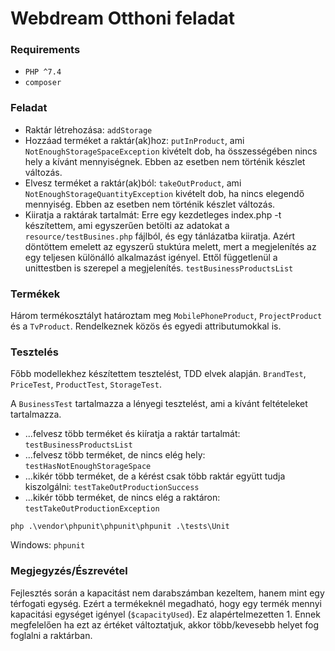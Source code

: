 # Webdream Otthoni feladat

### Requirements
* `PHP ^7.4`
* `composer`

### Feladat

* Raktár létrehozása: `addStorage`
* Hozzáad terméket a raktár(ak)hoz: `putInProduct`, ami `NotEnoughStorageSpaceException` kivételt dob, ha összességében
  nincs hely a kívánt mennyiségnek. Ebben az esetben nem történik készlet változás.
* Elvesz terméket a raktár(ak)ból: `takeOutProduct`, ami `NotEnoughStorageQuantityException` kivételt dob, ha nincs
  elegendő mennyiség. Ebben az esetben nem történik készlet változás.
* Kiiratja a raktárak tartalmát: Erre egy kezdetleges index.php -t készítettem, ami egyszerűen betölti az adatokat a
  `resource/testBusines.php` fájlból, és egy tánlázatba kiiratja. Azért döntöttem emelett az egyszerű stuktúra melett,
  mert a megjelenítés az egy teljesen különálló alkalmazást igényel. Ettől függetlenül a unittestben is szerepel a
  megjelenítés. `testBusinessProductsList`

### Termékek

Három termékosztályt határoztam meg `MobilePhoneProduct`, `ProjectProduct` és a `TvProduct`. 
Rendelkeznek közös és egyedi attributumokkal is. 

### Tesztelés

Főbb modellekhez készítettem tesztelést, TDD elvek alapján. `BrandTest`, `PriceTest`, `ProductTest`, `StorageTest`.

A `BusinessTest` tartalmazza a lényegi tesztelést, ami a kívánt feltételeket tartalmazza.

* ...felvesz több terméket és kiíratja a raktár tartalmát: `testBusinessProductsList`
* ...felvesz több terméket, de nincs elég hely: `testHasNotEnoughStorageSpace`
* ...kikér több terméket, de a kérést csak több raktár együtt tudja kiszolgálni: `testTakeOutProductionSuccess`
* ...kikér több terméket, de nincs elég a raktáron: `testTakeOutProductionException`

`php .\vendor\phpunit\phpunit\phpunit .\tests\Unit`

Windows: `phpunit` 

### Megjegyzés/Észrevétel
Fejlesztés során a kapacitást nem darabszámban kezeltem, hanem mint egy térfogati egység.
Ezért a termékeknél megadható, hogy egy termék mennyi kapacitási egységet igényel (`$capacityUsed`). Ez alapértelmezetten 1. 
Ennek megfelelően ha ezt az értéket változtatjuk, akkor több/kevesebb helyet fog foglalni a raktárban.



